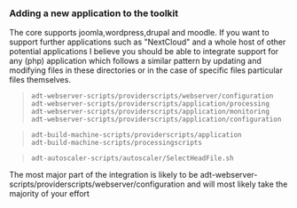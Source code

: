 ### Adding a new application to the toolkit

The core supports joomla,wordpress,drupal and moodle. If you want to support further applications such as "NextCloud" and a whole host of other potential applications I believe you should be able to integrate support for any (php) application which follows a similar pattern by updating and modifying files in these directories or in the case of specific files particular files themselves.

>     adt-webserver-scripts/providerscripts/webserver/configuration
>     adt-webserver-scripts/providerscripts/application/processing
>     adt-webserver-scripts/providerscripts/application/monitoring
>     adt-webserver-scripts/providerscripts/application/configuration

>     adt-build-machine-scripts/providerscripts/application
>     adt-build-machine-scripts/processingscripts

>     adt-autoscaler-scripts/autoscaler/SelectHeadFile.sh

The most major part of the integration is likely to be adt-webserver-scripts/providerscripts/webserver/configuration and will most likely take the majority of your effort
